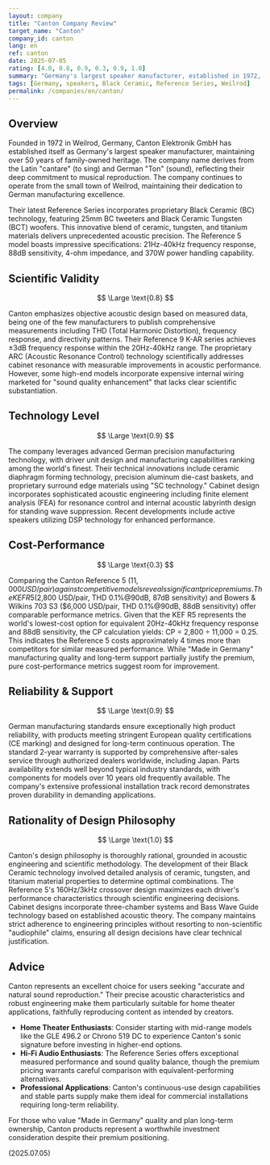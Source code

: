 ```yaml
---
layout: company
title: "Canton Company Review"
target_name: "Canton"
company_id: canton
lang: en
ref: canton
date: 2025-07-05
rating: [4.0, 0.8, 0.9, 0.3, 0.9, 1.0]
summary: "Germany's largest speaker manufacturer, established in 1972, with over 50 years of heritage. Their Reference Series features cutting-edge Black Ceramic (BC) technology drivers developed in-house. The company maintains strict quality standards through their manufacturing facilities in Weilrod, Germany, and the Czech Republic, staying true to their commitment to German engineering excellence."
tags: [Germany, speakers, Black Ceramic, Reference Series, Weilrod]
permalink: /companies/en/canton/
---
```


## Overview

Founded in 1972 in Weilrod, Germany, Canton Elektronik GmbH has established itself as Germany's largest speaker manufacturer, maintaining over 50 years of family-owned heritage. The company name derives from the Latin "cantare" (to sing) and German "Ton" (sound), reflecting their deep commitment to musical reproduction. The company continues to operate from the small town of Weilrod, maintaining their dedication to German manufacturing excellence.

Their latest Reference Series incorporates proprietary Black Ceramic (BC) technology, featuring 25mm BC tweeters and Black Ceramic Tungsten (BCT) woofers. This innovative blend of ceramic, tungsten, and titanium materials delivers unprecedented acoustic precision. The Reference 5 model boasts impressive specifications: 21Hz-40kHz frequency response, 88dB sensitivity, 4-ohm impedance, and 370W power handling capability.

## Scientific Validity

$$ \Large \text{0.8} $$

Canton emphasizes objective acoustic design based on measured data, being one of the few manufacturers to publish comprehensive measurements including THD (Total Harmonic Distortion), frequency response, and directivity patterns. Their Reference 9 K-AR series achieves ±3dB frequency response within the 20Hz-40kHz range. The proprietary ARC (Acoustic Resonance Control) technology scientifically addresses cabinet resonance with measurable improvements in acoustic performance. However, some high-end models incorporate expensive internal wiring marketed for "sound quality enhancement" that lacks clear scientific substantiation.

## Technology Level

$$ \Large \text{0.9} $$

The company leverages advanced German precision manufacturing technology, with driver unit design and manufacturing capabilities ranking among the world's finest. Their technical innovations include ceramic diaphragm forming technology, precision aluminum die-cast baskets, and proprietary surround edge materials using "SC technology." Cabinet design incorporates sophisticated acoustic engineering including finite element analysis (FEA) for resonance control and internal acoustic labyrinth design for standing wave suppression. Recent developments include active speakers utilizing DSP technology for enhanced performance.

## Cost-Performance

$$ \Large \text{0.3} $$

Comparing the Canton Reference 5 ($11,000 USD/pair) against competitive models reveals significant price premiums. The KEF R5 ($2,800 USD/pair, THD 0.1%@90dB, 87dB sensitivity) and Bowers & Wilkins 703 S3 ($6,000 USD/pair, THD 0.1%@90dB, 88dB sensitivity) offer comparable performance metrics. Given that the KEF R5 represents the world's lowest-cost option for equivalent 20Hz-40kHz frequency response and 88dB sensitivity, the CP calculation yields: CP = 2,800 ÷ 11,000 = 0.25. This indicates the Reference 5 costs approximately 4 times more than competitors for similar measured performance. While "Made in Germany" manufacturing quality and long-term support partially justify the premium, pure cost-performance metrics suggest room for improvement.

## Reliability & Support

$$ \Large \text{0.9} $$

German manufacturing standards ensure exceptionally high product reliability, with products meeting stringent European quality certifications (CE marking) and designed for long-term continuous operation. The standard 2-year warranty is supported by comprehensive after-sales service through authorized dealers worldwide, including Japan. Parts availability extends well beyond typical industry standards, with components for models over 10 years old frequently available. The company's extensive professional installation track record demonstrates proven durability in demanding applications.

## Rationality of Design Philosophy

$$ \Large \text{1.0} $$

Canton's design philosophy is thoroughly rational, grounded in acoustic engineering and scientific methodology. The development of their Black Ceramic technology involved detailed analysis of ceramic, tungsten, and titanium material properties to determine optimal combinations. The Reference 5's 160Hz/3kHz crossover design maximizes each driver's performance characteristics through scientific engineering decisions. Cabinet designs incorporate three-chamber systems and Bass Wave Guide technology based on established acoustic theory. The company maintains strict adherence to engineering principles without resorting to non-scientific "audiophile" claims, ensuring all design decisions have clear technical justification.

## Advice

Canton represents an excellent choice for users seeking "accurate and natural sound reproduction." Their precise acoustic characteristics and robust engineering make them particularly suitable for home theater applications, faithfully reproducing content as intended by creators.

- **Home Theater Enthusiasts**: Consider starting with mid-range models like the GLE 496.2 or Chrono 519 DC to experience Canton's sonic signature before investing in higher-end options.
- **Hi-Fi Audio Enthusiasts**: The Reference Series offers exceptional measured performance and sound quality balance, though the premium pricing warrants careful comparison with equivalent-performing alternatives.
- **Professional Applications**: Canton's continuous-use design capabilities and stable parts supply make them ideal for commercial installations requiring long-term reliability.

For those who value "Made in Germany" quality and plan long-term ownership, Canton products represent a worthwhile investment consideration despite their premium positioning.

(2025.07.05)